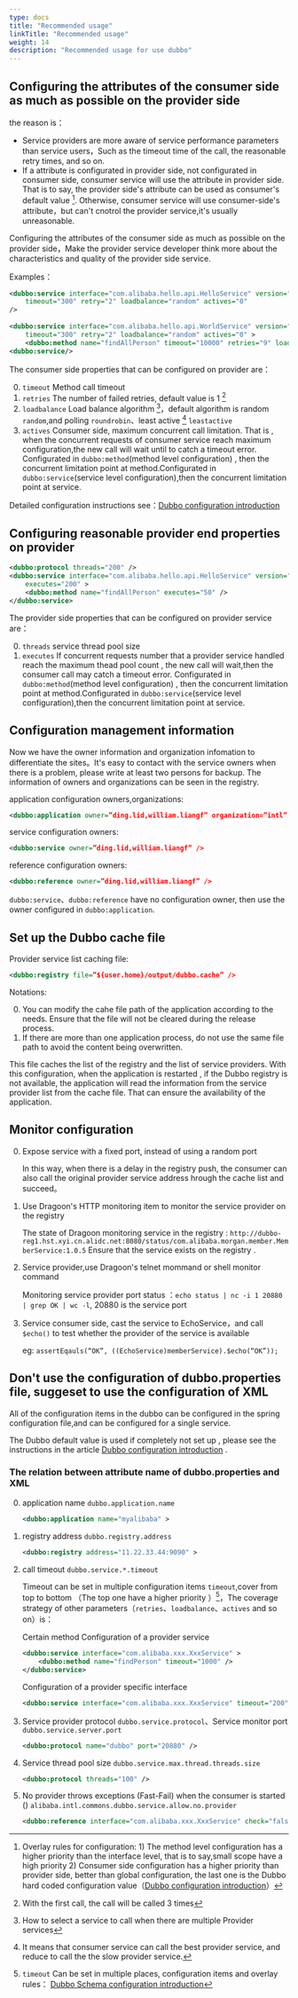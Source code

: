 ```yaml
---
type: docs
title: "Recommended usage"
linkTitle: "Recommended usage"
weight: 14
description: "Recommended usage for use dubbo" 
---
```


## Configuring the attributes of the consumer side as much as possible on the provider side

the reason is：

* Service providers are more aware of service performance parameters than service users，Such as the timeout time of the call, the reasonable retry times, and so on.
* If  a attribute is configurated in provider side,  not configurated in consumer side,  consumer service will use the attribute in provider side. That is to say, the provider side's attribute can be used as consumer's default value [^1]. Otherwise, consumer service will use consumer-side's attribute，but can't cnotrol the provider service,it's usually unreasonable.

Configuring the attributes of the consumer side as much as possible on the provider side，Make the provider service developer think more about the characteristics and quality of the provider side service. 

Examples：

```xml
<dubbo:service interface="com.alibaba.hello.api.HelloService" version="1.0.0" ref="helloService"
    timeout="300" retry="2" loadbalance="random" actives="0"
/>
 
<dubbo:service interface="com.alibaba.hello.api.WorldService" version="1.0.0" ref="helloService"
    timeout="300" retry="2" loadbalance="random" actives="0" >
    <dubbo:method name="findAllPerson" timeout="10000" retries="9" loadbalance="leastactive" actives="5" />
<dubbo:service/>
```

The consumer side properties that can be configured on provider are：

0. `timeout` Method call timeout
1. `retries` The number of failed retries, default value is 1 [^2]
2. `loadbalance` Load balance algorithm [^3]，default algorithm is random `random`,and polling `roundrobin`、least active [^4] `leastactive`
3. `actives` Consumer side, maximum concurrent call limitation. That is , when the concurrent requests of consumer service reach maximum  configuration,the new call will wait until to catch a timeout error.
  Configurated in  `dubbo:method`(method level configuration) , then the concurrent limitation point at method.Configurated in `dubbo:service`(service level configuration),then the concurrent limitation point at service.

Detailed configuration instructions see：[Dubbo configuration introduction](../references/xml/)

## Configuring reasonable provider end properties on provider

```xml
<dubbo:protocol threads="200" /> 
<dubbo:service interface="com.alibaba.hello.api.HelloService" version="1.0.0" ref="helloService"
    executes="200" >
    <dubbo:method name="findAllPerson" executes="50" />
</dubbo:service>
```

The provider side properties that can be configured on provider service are：

0. `threads` service thread pool size
1. `executes` If concurrent requests number that a provider service handled reach the maximum thead pool count , the new call will wait,then the consumer call may catch a timeout error. Configurated in  `dubbo:method`(method level configuration) , then the concurrent limitation point at method.Configurated in `dubbo:service`(service level configuration),then the concurrent limitation point at service.

## Configuration management information

Now we have the owner information and organization infomation to differentiate the sites。It's easy to contact with the service owners when there is a problem, please write at least two persons for backup. The information of owners and organizations can be seen in the registry.

application configuration owners,organizations:

```xml
<dubbo:application owner=”ding.lid,william.liangf” organization=”intl” />
```

service configuration owners:

```xml
<dubbo:service owner=”ding.lid,william.liangf” />
```

reference configuration owners:

```xml
<dubbo:reference owner=”ding.lid,william.liangf” />
```

`dubbo:service`、`dubbo:reference` have no configuration owner, then use the owner configured in `dubbo:application`.

## Set up the Dubbo cache file

Provider service list caching file:

```xml
<dubbo:registry file=”${user.home}/output/dubbo.cache” />
```

Notations:

0. You can modify  the cahe file path of the application according to the needs. Ensure that the file will not be cleared during the release process.
1. If there are more than one application process, do not use the same file path to avoid the content being overwritten.

This file caches the list of the registry and the list of service providers. With this configuration, when the application is restarted , if  the Dubbo registry is not available, the application will read the information from the service provider list from the cache file. That can ensure the availability of the application.

## Monitor configuration

0. Expose service with a fixed port, instead of using a random port


      In this way, when there is a delay in the registry push, the consumer can also call the  original provider service address hrough the cache list and succeed。

1. Use Dragoon's HTTP monitoring item to monitor the service provider on the registry

     The state of Dragoon monitoring service in the registry : `http://dubbo-reg1.hst.xyi.cn.alidc.net:8080/status/com.alibaba.morgan.member.MemberService:1.0.5` Ensure that the service exists on the registry .

2. Service provider,use Dragoon's telnet mommand or shell monitor  command

    Monitoring service provider port status ：`echo status | nc -i 1 20880 | grep OK | wc -l`, 20880 is the service port

3. Service consumer side, cast the service to EchoService，and call `$echo()`  to test whether the provider of the service is available 

    eg: `assertEqauls(“OK”, ((EchoService)memberService).$echo(“OK”));`

## Don't use the configuration of dubbo.properties file, suggeset to use  the configuration of XML 

All of the configuration items in the dubbo can be configured in the spring configuration file,and can be configured for a single service.

The Dubbo default value is used if completely not set up , please see the instructions in the article  [Dubbo configuration introduction](../references/xml/) .

### The relation between attribute name of dubbo.properties and XML

0. application name `dubbo.application.name`

      ```xml
      <dubbo:application name="myalibaba" >
      ```

1. registry address `dubbo.registry.address`

    ```xml
    <dubbo:registry address="11.22.33.44:9090" >
    ```

2. call timeout `dubbo.service.*.timeout`

    Timeout can be set in multiple configuration items `timeout`,cover from top to bottom （The top one have a higher priority ）[^5]，The coverage strategy of other parameters（`retries`、`loadbalance`、`actives` and so on）is：

    Certain method  Configuration of a provider service

    ```xml 
    <dubbo:service interface="com.alibaba.xxx.XxxService" >
        <dubbo:method name="findPerson" timeout="1000" />
    </dubbo:service>
    ```

    Configuration of a provider specific interface 

    ```xml
    <dubbo:service interface="com.alibaba.xxx.XxxService" timeout="200" />
    ```

3. Service provider protocol `dubbo.service.protocol`、Service monitor port `dubbo.service.server.port`

    ```xml
    <dubbo:protocol name="dubbo" port="20880" />
    ```
    
5. Service thread pool size `dubbo.service.max.thread.threads.size`

    ```xml
    <dubbo:protocol threads="100" />
    ```

6. No provider throws exceptions (Fast-Fail) when the consumer is started ()
  `alibaba.intl.commons.dubbo.service.allow.no.provider`

    ```xml
    <dubbo:reference interface="com.alibaba.xxx.XxxService" check="false" />
    ```

[^1]: Overlay rules for configuration: 1) The method level configuration has a higher priority than the interface level, that is to say,small scope have a high priority 2) Consumer side configuration has a higher priority than provider side, better than global configuration, the last one is the Dubbo hard coded configuration value（[Dubbo configuration introduction](/en/docs/v2.7/user/configuration/properties/)）
[^2]: With the first call, the call will be called 3 times
[^3]: How to select a service to call when there are multiple Provider services
[^4]: It means that consumer service can call the best provider service, and reduce to call the the slow provider service.
[^5]: `timeout` Can be set in multiple places, configuration items and overlay rules： [Dubbo Schema configuration introduction](../references/xml/)